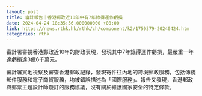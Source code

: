```yaml
---
layout: post
title: 審計報告｜香港郵政近10年中有7年錄得運作虧損
date: 2024-04-24 18:35:56.000000000 +08:00
link: https://news.rthk.hk/rthk/ch/component/k2/1750379-20240424.htm
categories: rthk
---
```


審計署審視香港郵政近10年的財政表現，發現其中7年錄得運作虧損，最嚴重一年達虧損達3億6千萬元。

審計署實地視察及審查香港郵政記錄，發現寄件往內地的跨境郵政服務，包括傳統郵件服務和電子商貿服務，均被錯誤描述為「國際服務」。報告又發現，香港郵政與郵票主題設計師簽訂的服務協議，沒有關於維護國家安全的特定條款。
